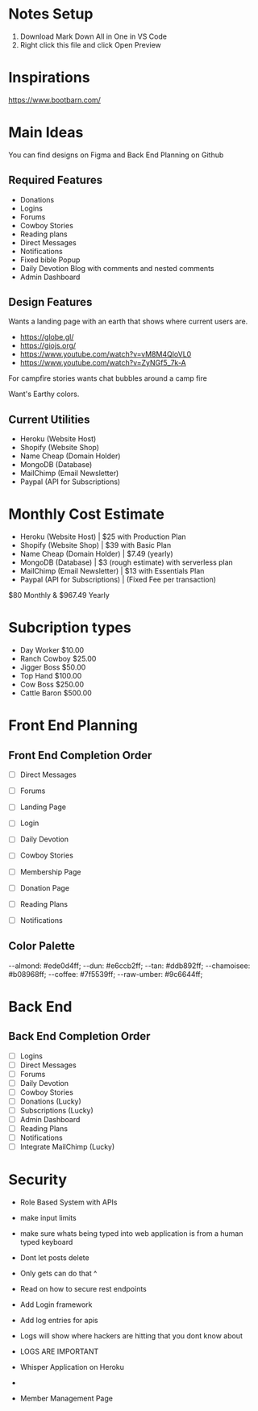 # Notes Setup
1. Download Mark Down All in One in VS Code
2. Right click this file and click Open Preview

# Inspirations
https://www.bootbarn.com/



# Main Ideas

You can find designs on Figma and
Back End Planning on Github

## Required Features

- Donations
- Logins
- Forums
- Cowboy Stories
- Reading plans
- Direct Messages
- Notifications
- Fixed bible Popup
- Daily Devotion Blog with comments and nested comments
- Admin Dashboard

## Design Features

 Wants a landing page with an earth that shows where current users are.
- https://globe.gl/
- https://giojs.org/
- https://www.youtube.com/watch?v=vM8M4QloVL0
- https://www.youtube.com/watch?v=ZyNGf5_7k-A

For campfire stories wants chat bubbles around a camp fire

Want's Earthy colors.


## Current Utilities

- Heroku (Website Host)
- Shopify (Website Shop)
- Name Cheap (Domain Holder)
- MongoDB (Database)
- MailChimp (Email Newsletter)
- Paypal (API for Subscriptions)

# Monthly Cost Estimate

- Heroku (Website Host) | $25 with Production Plan
- Shopify (Website Shop) | $39 with Basic Plan
- Name Cheap (Domain Holder) | $7.49 (yearly)
- MongoDB (Database) | $3 (rough estimate) with serverless plan
- MailChimp (Email Newsletter) | $13 with Essentials Plan
- Paypal (API for Subscriptions) | (Fixed Fee per transaction)

$80 Monthly &
$967.49 Yearly

# Subcription types

- Day Worker $10.00
- Ranch Cowboy $25.00
- Jigger Boss $50.00
- Top Hand $100.00
- Cow Boss $250.00
- Cattle Baron $500.00

# Front End Planning

## Front End Completion Order

- [ ] Direct Messages
- [ ] Forums
- [ ] Landing Page
- [ ] Login
- [ ] Daily Devotion
- [ ] Cowboy Stories
- [ ] Membership Page
- [ ] Donation Page
- [ ] Reading Plans
- [ ] Notifications


## Color Palette

--almond: #ede0d4ff;
--dun: #e6ccb2ff;
--tan: #ddb892ff;
--chamoisee: #b08968ff;
--coffee: #7f5539ff;
--raw-umber: #9c6644ff;

# Back End

## Back End Completion Order

- [ ] Logins
- [ ] Direct Messages
- [ ] Forums
- [ ] Daily Devotion
- [ ] Cowboy Stories
- [ ] Donations (Lucky)
- [ ] Subscriptions (Lucky)
- [ ] Admin Dashboard
- [ ] Reading Plans
- [ ] Notifications
- [ ] Integrate MailChimp (Lucky)

# Security

- Role Based System with APIs
- make input limits
- make sure whats being typed into web application is from a human typed keyboard
- Dont let posts delete
- Only gets can do that ^
- Read on how to secure rest endpoints
- Add Login framework
- Add log entries for apis
- Logs will show where hackers are hitting that you dont know about
- LOGS ARE IMPORTANT
- Whisper Application on Heroku
- 



- Member Management Page